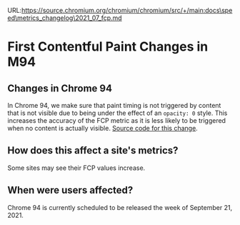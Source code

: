 URL:https://source.chromium.org/chromium/chromium/src/+/main:docs\speed\metrics_changelog\2021_07_fcp.md
# First Contentful Paint Changes in M94

## Changes in Chrome 94

In Chrome 94, we make sure that paint timing is not triggered by content that is not visible
due to being under the effect of an `opacity: 0` style. This increases the accuracy of the
FCP metric as it is less likely to be triggered when no content is actually visible.
[Source code for this change](https://chromium-review.googlesource.com/c/chromium/src/+/3057290).

## How does this affect a site's metrics?

Some sites may see their FCP values increase.

## When were users affected?

Chrome 94 is currently scheduled to be released the week of September 21, 2021.
